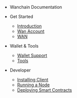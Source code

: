 - Wanchain Documentation 

- Get Started
  - [Introduction](Introduction.md)
  - [Wan Account](wan-account.md)
  - [WAN](wan.md)
- Wallet & Tools
  - [Wallet Support](wallet-support.md)
  - [Tools](tools.md)
- Developer
  - [Installing Client](install-client.md)
  - [Running a Node](wanchain-node.md)
  - [Deploying Smart Contracts](smart-contract.md)